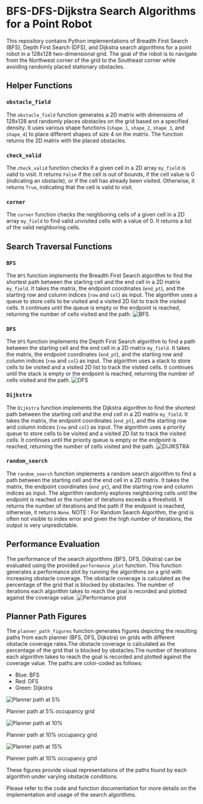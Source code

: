 # BFS-DFS-Dijkstra Search Algorithms for a Point Robot

This repository contains Python implementations of Breadth First Search (BFS), Depth First Search (DFS), and Dijkstra search algorithms for a point robot in a 128x128 two-dimensional grid. The goal of the robot is to navigate from the Northwest corner of the grid to the Southeast corner while avoiding randomly placed stationary obstacles.

## Helper Functions

### `obstacle_field`

The `obstacle_field` function generates a 2D matrix with dimensions of 128x128 and randomly places obstacles on the grid based on a specified density. It uses various shape functions (`shape_1`, `shape_2`, `shape_3`, and `shape_4`) to place different shapes of size 4 on the matrix. The function returns the 2D matrix with the placed obstacles.

### `check_valid`

The `check_valid` function checks if a given cell in a 2D array `my_field` is valid to visit. It returns `False` if the cell is out of bounds, if the cell value is 0 (indicating an obstacle), or if the cell has already been visited. Otherwise, it returns `True`, indicating that the cell is valid to visit.

### `corner`

The `corner` function checks the neighboring cells of a given cell in a 2D array `my_field` to find valid unvisited cells with a value of 0. It returns a list of the valid neighboring cells.

## Search Traversal Functions

### `BFS`

The `BFS` function implements the Breadth First Search algorithm to find the shortest path between the starting cell and the end cell in a 2D matrix `my_field`. It takes the matrix, the endpoint coordinates (`end_pt`), and the starting row and column indices (`row` and `col`) as input. The algorithm uses a queue to store cells to be visited and a visited 2D list to track the visited cells. It continues until the queue is empty or the endpoint is reached, returning the number of cells visited and the path.
![BFS](https://github.com/upasana099/BFS-DFS-Dijikstra-search-algorithms-for-a-point-robot/assets/89516193/5c83e45e-d15c-4216-a102-cec8bfe9e7e5)

### `DFS`

The `DFS` function implements the Depth First Search algorithm to find a path between the starting cell and the end cell in a 2D matrix `my_field`. It takes the matrix, the endpoint coordinates (`end_pt`), and the starting row and column indices (`row` and `col`) as input. The algorithm uses a stack to store cells to be visited and a visited 2D list to track the visited cells. It continues until the stack is empty or the endpoint is reached, returning the number of cells visited and the path.
![DFS](https://github.com/upasana099/BFS-DFS-Dijikstra-search-algorithms-for-a-point-robot/assets/89516193/9845acdd-4afa-4653-b40a-b4590486d0d9)

### `Dijkstra`

The `Dijkstra` function implements the Dijkstra algorithm to find the shortest path between the starting cell and the end cell in a 2D matrix `my_field`. It takes the matrix, the endpoint coordinates (`end_pt`), and the starting row and column indices (`row` and `col`) as input. The algorithm uses a priority queue to store cells to be visited and a visited 2D list to track the visited cells. It continues until the priority queue is empty or the endpoint is reached, returning the number of cells visited and the path.
![DIJIKSTRA](https://github.com/upasana099/BFS-DFS-Dijikstra-search-algorithms-for-a-point-robot/assets/89516193/10c740a3-5c3f-4268-8184-ca05273262ab)

### `random_search`

The `random_search` function implements a random search algorithm to find a path between the starting cell and the end cell in a 2D matrix. It takes the matrix, the endpoint coordinates (`end_pt`), and the starting row and column indices as input. The algorithm randomly explores neighboring cells until the endpoint is reached or the number of iterations exceeds a threshold. It returns the number of iterations and the path if the endpoint is reached, otherwise, it returns `None`.
NOTE : For Random Search Algorithm, the grid is often not visible to index error and given the high number of iterations, the output is very unpredictable.

## Performance Evaluation

The performance of the search algorithms (BFS, DFS, Dijkstra) can be evaluated using the provided `performance_plot` function. This function generates a performance plot by running the algorithms on a grid with increasing obstacle coverage. The obstacle coverage is calculated as the percentage of the grid that is blocked by obstacles.  The number of iterations each algorithm takes to reach the goal is recorded and plotted against the coverage value.
![Performance plot](https://github.com/upasana099/BFS-DFS-Dijikstra-search-algorithms-for-a-point-robot/assets/89516193/2c66d12e-0ff3-4e77-a661-2dfe2b2f2236)



## Planner Path Figures

The `planner_path_figures` function generates figures depicting the resulting paths from each planner (BFS, DFS, Dijkstra) on grids with different obstacle coverage rates.The obstacle coverage is calculated as the percentage of the grid that is blocked by obstacles.The number of iterations each algorithm takes to reach the goal is recorded and plotted against the coverage value. The paths are color-coded as follows:

- Blue: BFS
- Red: DFS
- Green: Dijkstra

![Planner path at 5%](https://github.com/upasana099/BFS-DFS-Dijikstra-search-algorithms-for-a-point-robot/assets/89516193/a7c786e9-4fa9-48c6-a4c0-8fbb57cfc930)

Planner path at 5% occupancy grid

![Planner path at 10%](https://github.com/upasana099/BFS-DFS-Dijikstra-search-algorithms-for-a-point-robot/assets/89516193/6f9fb31e-d22b-48c3-93fa-812802089833)

Planner path at 10% occupancy grid

![Planner path at 15%](https://github.com/upasana099/BFS-DFS-Dijikstra-search-algorithms-for-a-point-robot/assets/89516193/5c308c16-6c6f-4de3-a4a7-cf5f57d3a4ca)

Planner path at 10% occupancy grid

These figures provide visual representations of the paths found by each algorithm under varying obstacle conditions.

Please refer to the code and function documentation for more details on the implementation and usage of the search algorithms.
